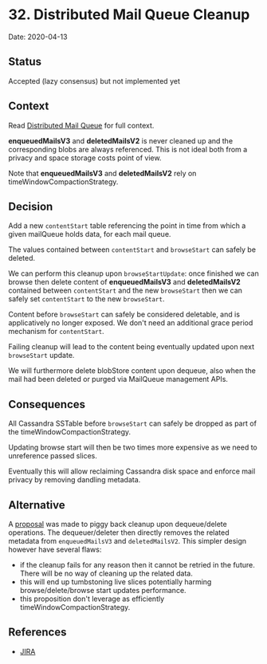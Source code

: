 # 32. Distributed Mail Queue Cleanup

Date: 2020-04-13

## Status

Accepted (lazy consensus) but not implemented yet

## Context

Read [Distributed Mail Queue](0031-distributed-mail-queue.md) for full context.

**enqueuedMailsV3** and **deletedMailsV2** is never cleaned up and the corresponding blobs are always referenced. This is not
ideal both from a privacy and space storage costs point of view.

Note that **enqueuedMailsV3** and **deletedMailsV2** rely on timeWindowCompactionStrategy.

## Decision

Add a new `contentStart` table referencing the point in time from which a given mailQueue holds data, for each mail queue.

The values contained between `contentStart` and `browseStart` can safely be deleted.

We can perform this cleanup upon `browseStartUpdate`: once finished we can browse then delete content of **enqueuedMailsV3**
and **deletedMailsV2** contained between `contentStart` and the new `browseStart` then we can safely set `contentStart` 
to the new `browseStart`.

Content before `browseStart` can safely be considered deletable, and is applicatively no longer exposed. We don't need an
additional grace period mechanism for `contentStart`.

Failing cleanup will lead to the content being eventually updated upon next `browseStart` update.

We will furthermore delete blobStore content upon dequeue, also when the mail had been deleted or purged via MailQueue
management APIs.

## Consequences

All Cassandra SSTable before `browseStart` can safely be dropped as part of the timeWindowCompactionStrategy.

Updating browse start will then be two times more expensive as we need to unreference passed slices.

Eventually this will allow reclaiming Cassandra disk space and enforce mail privacy by removing dandling metadata.

## Alternative

A [proposal](https://github.com/linagora/james-project/pull/3291#pullrequestreview-393501339) was made to piggy back 
cleanup upon dequeue/delete operations. The dequeuer/deleter then directly removes the related metadata from 
`enqueuedMailsV3` and `deletedMailsV2`. This simpler design however have several flaws:

 - if the cleanup fails for any reason then it cannot be retried in the future. There will be no way of cleaning up the 
 related data.
 - this will end up tumbstoning live slices potentially harming browse/delete/browse start updates performance.
 - this proposition don't leverage as efficiently timeWindowCompactionStrategy.

## References

* [JIRA](https://issues.apache.org/jira/browse/JAMES-3319)